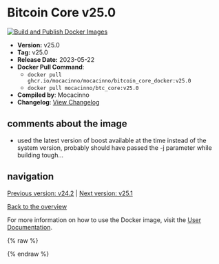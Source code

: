 # Bitcoin Core v25.0

[![Build and Publish Docker Images](https://github.com/mocacinno/bitcoin_core_docker/actions/workflows/build-and-publish.yml/badge.svg?branch=v25.0)](https://github.com/mocacinno/bitcoin_core_docker/actions/workflows/build-and-publish.yml)

- **Version:** v25.0
- **Tag:** v25.0
- **Release Date:** 2023-05-22
- **Docker Pull Command**:
  - `docker pull ghcr.io/mocacinno/mocacinno/bitcoin_core_docker:v25.0`
  - `docker pull mocacinno/btc_core:v25.0`
- **Compiled by**: Mocacinno
- **Changelog**: [View Changelog](https://github.com/bitcoin/bitcoin/blob/v25.0/doc/release-notes.md)

## comments about the image

- used the latest version of boost available at the time instead of the system version, probably should have passed the -j parameter while building tough...

## navigation

[Previous version: v24.2](./v24.2.md) | [Next version: v25.1](./v25.1.md)

[Back to the overview](./Readme.md)

For more information on how to use the Docker image, visit the [User Documentation](../userdocs/Readme.md).

<!-- Google tag (gtag.js) -->
{% raw %}
<script async src="https://www.googletagmanager.com/gtag/js?id=G-BPC6NC6FF9"></script>
<script>
  window.dataLayer = window.dataLayer || [];
  function gtag(){dataLayer.push(arguments);}
  gtag('js', new Date());
  gtag('config', 'G-BPC6NC6FF9');
</script>
{% endraw %}

